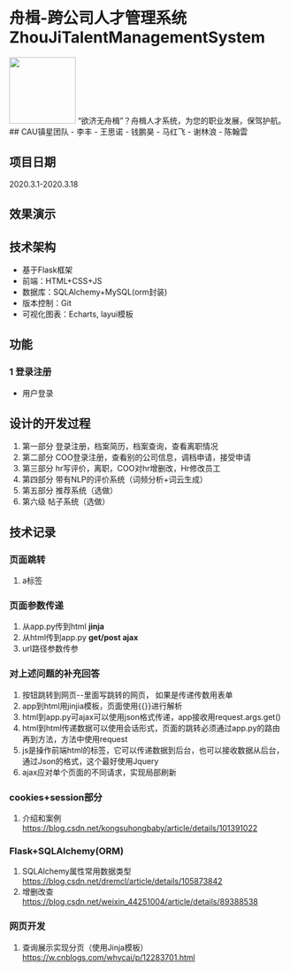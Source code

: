 #  舟楫-跨公司人才管理系统 ZhouJiTalentManagementSystem
<img src="https://github.com/Mr-strlen/ZhouJiTalentManagementSystem/blob/main/logo.png" width="120">
“欲济无舟楫”？舟楫人才系统，为您的职业发展，保驾护航。
## CAU镇星团队
- 李丰
- 王思诺
- 钱鹏昊
- 马红飞
- 谢林浪
- 陈翰雲

## 项目日期
2020.3.1-2020.3.18

## 效果演示

## 技术架构

- 基于Flask框架
- 前端：HTML+CSS+JS 
- 数据库：SQLAlchemy+MySQL(orm封装)
- 版本控制：Git
- 可视化图表：Echarts, layui模板

## 功能

### 1 登录注册
- 用户登录




## 设计的开发过程
1. 第一部分 登录注册，档案简历，档案查询，查看离职情况
2. 第二部分 COO登录注册，查看别的公司信息，调档申请，接受申请
3. 第三部分 hr写评价，离职，COO对hr增删改，Hr修改员工
4. 第四部分 带有NLP的评价系统（词频分析+词云生成）
5. 第五部分 推荐系统（选做）
6. 第六级 帖子系统（选做）

## 技术记录
### 页面跳转
1. a标签

### 页面参数传递
1. 从app.py传到html **jinja**
2. 从html传到app.py **get/post ajax**
3. url路径参数传参

### 对上述问题的补充回答
1. 按钮跳转到网页--里面写跳转的网页，  如果是传递传数用表单
2. app到html用jinjia模板，页面使用{{}}进行解析
3. html到app.py可ajax可以使用json格式传递，app接收用request.args.get()
4. html到html传递数据可以使用会话形式，页面的跳转必须通过app.py的路由再到方法，方法中使用request
5. js是操作前端html的标签，它可以传递数据到后台，也可以接收数据从后台，通过Json的格式，这个最好使用Jquery
6. ajax应对单个页面的不同请求，实现局部刷新

### cookies+session部分
1. 介绍和案例 https://blog.csdn.net/kongsuhongbaby/article/details/101391022
### Flask+SQLAlchemy(ORM)
1. SQLAlchemy属性常用数据类型 https://blog.csdn.net/dremcl/article/details/105873842
2. 增删改查 https://blog.csdn.net/weixin_44251004/article/details/89388538
### 网页开发
1. 查询展示实现分页（使用Jinja模板） https://w.cnblogs.com/whycai/p/12283701.html
